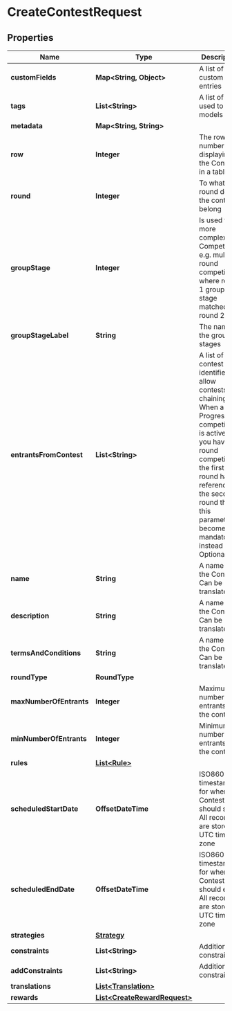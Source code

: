 

# CreateContestRequest


## Properties

Name | Type | Description | Notes
------------ | ------------- | ------------- | -------------
**customFields** | **Map&lt;String, Object&gt;** | A list of custom field entries |  [optional]
**tags** | **List&lt;String&gt;** | A list of id&#39;s used to tag models |  [optional]
**metadata** | **Map&lt;String, String&gt;** |  |  [optional]
**row** | **Integer** | The row number for displaying the Contest in a table |  [optional]
**round** | **Integer** | To what round does the contest belong |  [optional]
**groupStage** | **Integer** | Is used for more complex Competitions e.g. multi round competitions where round 1 group stage matched round 2 |  [optional]
**groupStageLabel** | **String** | The name of the group stages |  [optional]
**entrantsFromContest** | **List&lt;String&gt;** | A list of Ziqni contest identifiers to allow contests chaining. When a Progression competition is active and you have a 2 round competition the first round has to reference the second round then this parameter becomes mandatory instead of Optional. |  [optional]
**name** | **String** | A name for the Contest. Can be translated | 
**description** | **String** | A name for the Contest. Can be translated |  [optional]
**termsAndConditions** | **String** | A name for the Contest. Can be translated |  [optional]
**roundType** | **RoundType** |  | 
**maxNumberOfEntrants** | **Integer** | Maximum number of entrants for the contest |  [optional]
**minNumberOfEntrants** | **Integer** | Minimum number of entrants for the contest | 
**rules** | [**List&lt;Rule&gt;**](Rule.md) |  |  [optional]
**scheduledStartDate** | **OffsetDateTime** | ISO8601 timestamp for when a Contest should start. All records are stored in UTC time zone | 
**scheduledEndDate** | **OffsetDateTime** | ISO8601 timestamp for when a Contest should end. All records are stored in UTC time zone | 
**strategies** | [**Strategy**](Strategy.md) |  | 
**constraints** | **List&lt;String&gt;** | Additional constraints | 
**addConstraints** | **List&lt;String&gt;** | Additional constraints |  [optional]
**translations** | [**List&lt;Translation&gt;**](Translation.md) |  |  [optional]
**rewards** | [**List&lt;CreateRewardRequest&gt;**](CreateRewardRequest.md) |  |  [optional]



